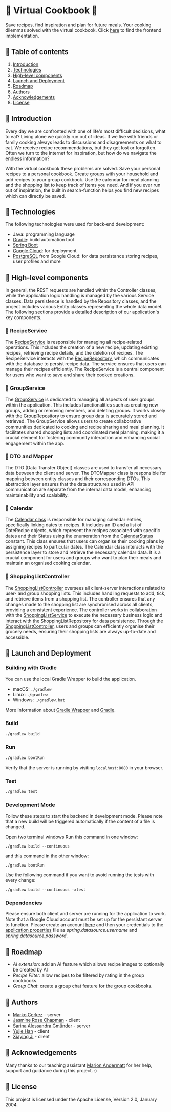 # 🥦 Virtual Cookbook 🥦
Save recipes, find inspiration and plan for future meals. Your cooking dilemmas solved with the virtual cookbook. 
Click [here](https://github.com/sopra-fs24-group-36/client) to find the frontend implementation. 

## 🥦 Table of contents 
1. [Introduction](#introduction) 
2. [Technologies](#technologies)
3. [High-level components](#high-level-components)
4. [Launch and Deployment](#launch-and-deployment)
5. [Roadmap](#roadmap)
6. [Authors](#authors)
7. [Acknowledgements](#acknowledgements)
8. [License](#license)

## 🥦 Introduction
Every day we are confronted with one of life's most difficult decisions, what to eat? Living alone we quickly run out of ideas. If we live with friends or family cooking always leads to discussions and disagreements on what to eat. We receive recipe recommendations, but they get lost or forgotten. Often we turn to the internet for inspiration, but how do we navigate the endless information? 

With the virtual cookbook these problems are solved. Save your personal recipes to a personal cookbook. Create groups with your household and add recipes to your group cookbook. Use the calendar for meal planning and the shopping list to keep track of items you need. And if you ever run out of inspiration, the built in search-function helps you find new recipes which can directly be saved.

## 🥦 Technologies 
The following technologies were used for back-end development: 
- Java: programming language
- [Gradle](https://gradle.org/): build automation tool
- [Spring Boot](https://spring.io/projects/spring-boot)
- [Google Cloud](https://cloud.google.com/?hl=en): for deployment
- [PostgreSQL](https://cloud.google.com/sql/docs/postgres) from Google Cloud: for data persistance storing recipes, user profiles and more


## 🥦 High-level components
In general, the REST requests are handled within the Controller classes, while the application logic handling is managed by the various Service classes. Data persistence is handled by the Repository classes, and the project includes various Entity classes representing the whole data model. 
The following sections provide a detailed description of our application's key components.

### 🍳 RecipeService
The [RecipeService](https://github.com/sopra-fs24-group-36/server/blob/main/src/main/java/ch/uzh/ifi/hase/soprafs24/service/RecipeService.java) is responsible for managing all recipe-related operations. This includes the creation of a new recipe, updating existing recipes, retrieving recipe details, and the deletion of recipes. The RecipeService interacts with the [RecipeRepository](https://github.com/sopra-fs24-group-36/server/blob/main/src/main/java/ch/uzh/ifi/hase/soprafs24/repository/RecipeRepository.java), which communicates with the database to persist recipe data. The service ensures that users can manage their recipes efficiently. The RecipeService is a central component for users who want to save and share their cooked creations.

### 👫 GroupService
The [GroupService](https://github.com/sopra-fs24-group-36/server/blob/main/src/main/java/ch/uzh/ifi/hase/soprafs24/service/GroupService.java) is dedicated to managing all aspects of user groups within the application. This includes functionalities such as creating new groups, adding or removing members, and deleting groups. It works closely with the [GroupRepository](https://github.com/sopra-fs24-group-36/server/blob/main/src/main/java/ch/uzh/ifi/hase/soprafs24/repository/GroupRepository.java) to ensure group data is accurately stored and retrieved. The GroupService allows users to create collaborative communities dedicated to cooking and recipe sharing and meal planning. It facilitates shared shopping lists and coordinated meal planning, making it a crucial element for fostering community interaction and enhancing social engagement within the app.

### 🧩 DTO and Mapper
The DTO (Data Transfer Object) classes are used to transfer all necessary data between the client and server. The DTOMapper class is responsible for mapping between entity classes and their corresponding DTOs. This abstraction layer ensures that the data structures used in API communication are separate from the internal data model, enhancing maintainability and scalability.

### 📅 Calendar
The [Calendar class](https://github.com/sopra-fs24-group-36/server/blob/main/src/main/java/ch/uzh/ifi/hase/soprafs24/entity/Calendar.java) is responsible for managing calendar entries, specifically linking dates to recipes. It includes an ID and a list of DateRecipe objects, which represent the recipes associated with specific dates and their Status using the enumeration from the [CalendarStatus](https://github.com/sopra-fs24-group-36/server/blob/main/src/main/java/ch/uzh/ifi/hase/soprafs24/constant/CalendarStatus.java) constant. This class ensures that users can organise their cooking plans by assigning recipes to particular dates. The Calendar class interacts with the persistence layer to store and retrieve the necessary calendar data. It is a crucial component for users and groups who want to plan their meals and maintain an organised cooking calendar.

### 📝 ShoppingListController
The [ShoppingListController](https://github.com/sopra-fs24-group-36/server/blob/main/src/main/java/ch/uzh/ifi/hase/soprafs24/controller/ShoppingListController.java) oversees all client-server interactions related to user- and group shopping lists. This includes handling requests to add, tick, and retrieve items from a shopping list. The controller ensures that any changes made to the shopping list are synchronised across all clients, providing a consistent experience. The controller works in collaboration with the [ShoppingListService](https://github.com/sopra-fs24-group-36/server/blob/main/src/main/java/ch/uzh/ifi/hase/soprafs24/service/ShoppingListService.java) to execute the necessary business logic and interact with the ShoppingListRepository for data persistence. Through the [ShoppingListController](https://github.com/sopra-fs24-group-36/server/blob/main/src/main/java/ch/uzh/ifi/hase/soprafs24/repository/ShoppingListRepository.java), users and groups can efficiently organise their grocery needs, ensuring their shopping lists are always up-to-date and accessible.

## 🥦 Launch and Deployment 
### Building with Gradle
You can use the local Gradle Wrapper to build the application.
-   macOS: `./gradlew`
-   Linux: `./gradlew`
-   Windows: `./gradlew.bat`

More Information about [Gradle Wrapper](https://docs.gradle.org/current/userguide/gradle_wrapper.html) and [Gradle](https://gradle.org/docs/).

### Build

```bash
./gradlew build
```

### Run

```bash
./gradlew bootRun
```

Verify that the server is running by visiting `localhost:8080` in your browser.

### Test

```bash
./gradlew test
```

### Development Mode
Follow these steps to start the backend in development mode. Please note that a new build will be triggered automatically if the content of a file is changed. 

Open two terminal windows
Run this command in one window:

`./gradlew build --continuous`

and this command in the other window:

`./gradlew bootRun`

Use the following command if you want to avoid running the tests with every change:

`./gradlew build --continuous -xtest`

### Dependencies 
Please ensure both client and server are running for the application to work. Note that a Google Cloud account must be set up for the persistant server to function. Please create an account [here](https://cloud.google.com/sql/docs/postgres) and then your credentials to the [application properties](https://github.com/sopra-fs24-group-36/server/blob/main/src/main/resources/application.properties) file as *spring.datasource.username* and *spring.datasource.password*. 

## 🥦 Roadmap 
- *AI extension*: add an AI feature which allows recipe images to optionally be created by AI
- *Recipe Filter*: allow recipes to be filtered by rating in the group cookbooks. 
- *Group Chat*: create a group chat feature for the group cookbooks.

## 🥦 Authors
- [Marko Cerkez](https://github.com/markocerkez) - server
- [Jasmine Rose Chapman](https://github.com/jazzyywazzyy) - client
- [Sarina Alessandra Gmünder](https://github.com/markocerkez) - server
- [Yujie Han](https://github.com/JadeHan1127) - client
- [Xiaying Ji](https://github.com/shalynjjj) - client

## 🥦 Acknowledgements 
Many thanks to our teaching assistant [Marion Andermatt](https://github.com/marion-an) for her help, support and guidance during this project. :)

## 🥦 License
This project is licensed under the Apache License, Version 2.0, January 2004.




